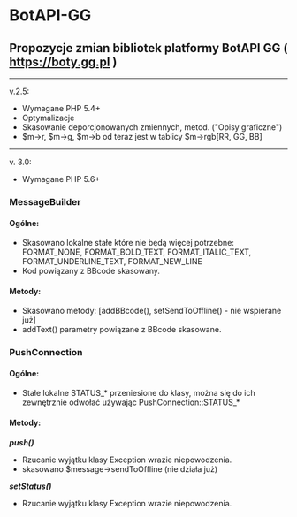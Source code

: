 # BotAPI-GG
## Propozycje zmian bibliotek platformy BotAPI GG ( https://boty.gg.pl )

---

v.2.5:

* Wymagane PHP 5.4+
* Optymalizacje
* Skasowanie deporcjonowanych zmiennych, metod. ("Opisy graficzne")
* $m->r, $m->g, $m->b od teraz jest w tablicy $m->rgb[RR, GG, BB]

----

v. 3.0:

* Wymagane PHP 5.6+

### MessageBuilder
#### Ogólne:
 * Skasowano lokalne stałe które nie będą więcej potrzebne: FORMAT_NONE, FORMAT_BOLD_TEXT, FORMAT_ITALIC_TEXT, FORMAT_UNDERLINE_TEXT, FORMAT_NEW_LINE
 * Kod powiązany z BBcode skasowany.
#### Metody:
 * Skasowano metody: [addBBcode(), setSendToOffline() - nie wspierane już]
 * addText() parametry powiązane z BBcode skasowane.

### PushConnection
#### Ogólne:
 * Stałe lokalne STATUS_* przeniesione do klasy, można się do ich zewnętrznie odwołać używając PushConnection::STATUS_*
#### Metody:
 ***push()***
  * Rzucanie wyjątku klasy Exception wrazie niepowodzenia.
  * skasowano $message->sendToOffline (nie działa już)

 ***setStatus()***
 * Rzucanie wyjątku klasy Exception wrazie niepowodzenia.
